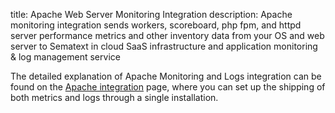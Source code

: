 title: Apache Web Server Monitoring Integration
description: Apache monitoring integration sends workers, scoreboard, php fpm, and httpd server performance metrics and other inventory data from your OS and web server to Sematext in cloud SaaS infrastructure and application monitoring & log management service 

The detailed explanation of Apache Monitoring and Logs integration can be found on the [Apache integration](https://sematext.com/docs/integration/apache-integration/) page, where you can set up the shipping of both metrics and logs through a single installation.
